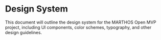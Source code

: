 # Design System

This document will outline the design system for the MARTHOS Open MVP project, including UI components, color schemes, typography, and other design guidelines.
